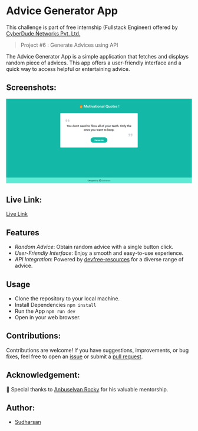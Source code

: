 # Advice Generator App

This challenge is part of free internship (Fullstack Engineer) offered by [CyberDude Networks Pvt. Ltd.](https://cyberdudenetworks.com)

> Project #6 : Generate Advices using API

The Advice Generator App is a simple application that fetches and displays random piece of advices. This app offers a user-friendly interface and a quick way to access helpful or entertaining advice.

## Screenshots:

![glance](public/screenshots/glance.png)

## Live Link:

[Live Link](https://danielace1.github.io/cyberdude-challenges/javascript/02-javascript-DOM/07-advice-generator-app/dist/)

## Features

- _Random Advice_: Obtain random advice with a single button click.
- _User-Friendly Interface_: Enjoy a smooth and easy-to-use experience.
- _API Integration_: Powered by [devfree-resources](https://devfree-resources.netlify.app/app-ideas) for a diverse range of advice.

## Usage

- Clone the repository to your local machine.
- Install Dependencies `npm install`
- Run the App `npm run dev`
- Open in your web browser.

## Contributions:

Contributions are welcome! If you have suggestions, improvements, or bug fixes, feel free to open an [issue](https://github.com/danielace1/cyberdude-challenges/issues/new) or submit a [pull request](https://github.com/danielace1/cyberdude-challenges/pulls).

## Acknowledgement:

🎉 Special thanks to [Anbuselvan Rocky](https://github.com/anburocky3) for his valuable mentorship.

## Author:

- [Sudharsan](https://github.com/danielace1)
